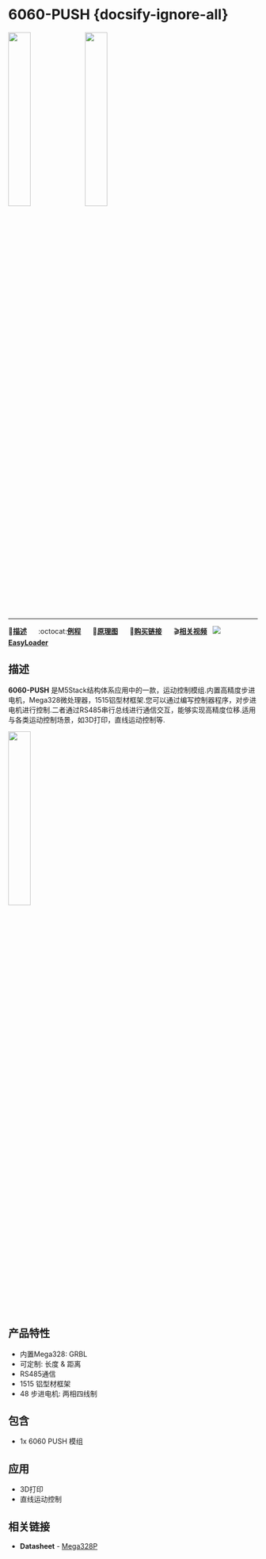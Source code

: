 # 6060-PUSH {docsify-ignore-all}

<img src="assets\img\product_pics\1515\6060-push\6060_push_01.jpg" width="30%" height="30%"> <img src="assets\img\product_pics\1515\6060-push\6060_push_02.jpg" width="30%" height="30%">

***

:memo:**[描述](#描述)**&nbsp;&nbsp;&nbsp;&nbsp;&nbsp;&nbsp;:octocat:**[例程](#例程)**&nbsp;&nbsp;&nbsp;&nbsp;&nbsp;&nbsp;:electric_plug:**[原理图](#原理图)**&nbsp;&nbsp;&nbsp;&nbsp;&nbsp;&nbsp;🛒**[购买链接](https://m5stack.com/collections/m5-module/products/servo-module)**&nbsp;&nbsp;&nbsp;&nbsp;&nbsp;&nbsp;:clapper:**[相关视频](#相关视频)**&nbsp;&nbsp;&nbsp;<img src="https://m5stack.oss-cn-shenzhen.aliyuncs.com/image/EasyLoader_logo-min.jpg">**[EasyLoader](#EasyLoader)**

## 描述

**6060-PUSH** 是M5Stack结构体系应用中的一款，运动控制模组.内置高精度步进电机，Mega328微处理器，1515铝型材框架.您可以通过编写控制器程序，对步进电机进行控制.二者通过RS485串行总线进行通信交互，能够实现高精度位移.适用与各类运动控制场景，如3D打印，直线运动控制等.


 <img src="assets\img\product_pics\1515\6060-push\6060_push_03.jpg" width="30%" height="30%">

## 产品特性

- 内置Mega328: GRBL 
- 可定制: 长度 & 距离
- RS485通信
- 1515 铝型材框架
- 48 步进电机: 两相四线制

## 包含

-  1x 6060 PUSH 模组

## 应用

-  3D打印
-  直线运动控制



## 相关链接

-  **Datasheet** - [Mega328P](http://ww1.microchip.com/downloads/en/DeviceDoc/Atmel-7810-Automotive-Microcontrollers-ATmega328P_Datasheet.pdf)